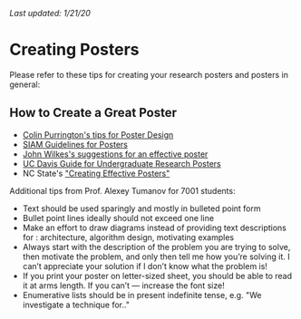 _Last updated: 1/21/20_

# Creating Posters

Please refer to these tips for creating your research posters and posters in general:

## How to Create a Great Poster
* [Colin Purrington's tips for Poster Design](https://colinpurrington.com/tips/poster-design/)
* [SIAM Guidelines for Posters](https://archive.siam.org/meetings/guidelines/poster.php)
* [John Wilkes's suggestions for an effective poster](https://docs.google.com/document/d/1gkUWgYMQ37kJ-Bu4wmcEi7x30ZEnmRw99ZMSUhZcQtI/edit)
* [UC Davis Guide for Undergraduate Research Posters](https://urc.ucdavis.edu/sites/g/files/dgvnsk3561/files/local_resources/documents/pdf_documents/How_To_Make_an_Effective_Poster2.pdf)
* NC State's ["Creating Effective Posters"](https://go.ncsu.edu/posters)

Additional tips from Prof. Alexey Tumanov for 7001 students:
* Text should be used sparingly and mostly in bulleted point form
* Bullet point lines ideally should not exceed one line
* Make an effort to draw diagrams instead of providing text descriptions for : architecture, algorithm design, motivating examples
* Always start with the description of the problem you are trying to solve, then motivate the problem, and only then tell me how you’re solving it. I can’t appreciate your solution if I don’t know what the problem is!
* If you print your poster on letter-sized sheet, you should be able to read it at arms length. If you can’t — increase the font size!
* Enumerative lists should be in present indefinite tense, e.g. "We investigate a technique for.."